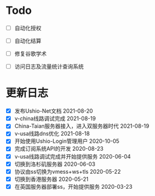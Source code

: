 # Todo

 - [ ] 自动化授权
 - [ ] 自动化结算
 - [ ] 修复谷歌学术
 - [ ] 访问日志及流量统计查询系统





# 更新日志

 - [x] 发布Ushio-Net文档 2021-08-20
 - [x] v-china线路调试完成 2021-08-19
 - [x] China-Taian服务器接入，进入双服务器时代 2021-08-19
 - [x] v-usa线路dns优化 2021-08-18
 - [x] 开始使用Ushio-Login管理用户 2020-10-05
 - [x] 完成订阅系统API的开发 2020-08-23
 - [x] v-usa线路调试完成并开始提供服务 2020-06-04
 - [x] 切换到洛杉矶服务器 2020-06-03
 - [x] 协议由ss切换为vmess+ws+tls 2020-05-22
 - [x] 切换到香港服务器 2020-05-21
 - [x] 在英国服务器部署ss，开始提供服务 2020-03-23